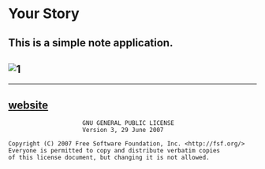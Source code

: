 # Your Story
This is a simple note application.
----------

![1](screenshots/app.1)
------

------
[website](http://www.semiworld.org/)
------
                         GNU GENERAL PUBLIC LICENSE
                         Version 3, 29 June 2007
 
    Copyright (C) 2007 Free Software Foundation, Inc. <http://fsf.org/>
    Everyone is permitted to copy and distribute verbatim copies
    of this license document, but changing it is not allowed.
